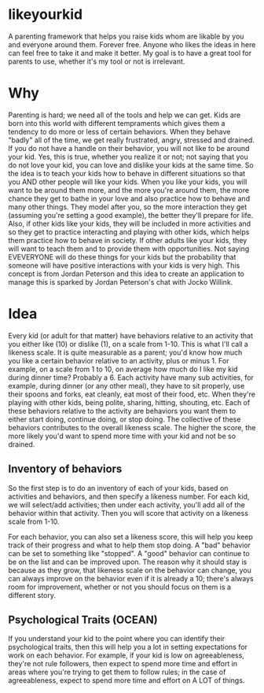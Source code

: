 # likeyourkid
A parenting framework that helps you raise kids whom are likable by you and everyone around them. Forever free. Anyone who likes the ideas in here can feel free to take it and make it better. My goal is to have a great tool for parents to use, whether it's my tool or not is irrelevant.

# Why
Parenting is hard; we need all of the tools and help we can get. Kids are born into this world with different tempraments which gives them a tendency to do more or less of certain behaviors. When they behave "badly" all of the time, we get really frustrated, angry, stressed and drained. If you do not have a handle on their behavior, you will not like to be around your kid. Yes, this is true, whether you realize it or not; not saying that you do not love your kid, you can love and dislike your kids at the same time. So the idea is to teach your kids how to behave in different situations so that you AND other people will like your kids. When you like your kids, you will want to be around them more, and the more you're around them, the more chance they get to bathe in your love and also practice how to behave and many other things. They model after you, so the more interaction they get (assuming you're setting a good example), the better they'll prepare for life. Also, if other kids like your kids, they will be included in more activities and so they get to practice interacting and playing with other kids, which helps them practice how to behave in society. If other adults like your kids, they will want to teach them and to provide them with opportunities. Not saying EVEVERYONE will do these things for your kids but the probability that someone will have positive interactions with your kids is very high. This concept is from Jordan Peterson and this idea to create an application to manage this is sparked by Jordan Peterson's chat with Jocko Willink.

# Idea
Every kid (or adult for that matter) have behaviors relative to an activity that you either like (10) or dislike (1), on a scale from 1-10. This is what I'll call a likeness scale. It is quite measurable as a parent; you'd know how much you like a certain behavior relative to an activity, plus or minus 1. For example, on a scale from 1 to 10, on average how much do I like my kid during dinner time? Probably a 6. Each activity have many sub activities, for example, during dinner (or any other meal), they have to sit properly, use their spoons and forks, eat cleanly, eat most of their food, etc. When they're playing with other kids, being polite, sharing, hitting, shouting, etc. Each of these behaviors relative to the activity are behaviors you want them to either start doing, continue doing, or stop doing. The collective of these behaviors contributes to the overall likeness scale. The higher the score, the more likely you'd want to spend more time with your kid and not be so drained.

## Inventory of behaviors
So the first step is to do an inventory of each of your kids, based on activities and behaviors, and then specify a likeness number. For each kid, we will select/add activities; then under each activity, you'll add all of the behavior within that activity. Then you will score that activity on a likeness scale from 1-10.

For each behavior, you can also set a likeness score, this will help you keep track of their progress and what to help them stop doing. A "bad" behavior can be set to something like "stopped". A "good" behavior can continue to be on the list and can be improved upon. The reason why it should stay is because as they grow, that likeness scale on the behavior can change, you can always improve on the behavior even if it is already a 10; there's always room for improvement, whether or not you should focus on them is a different story.

## Psychological Traits (OCEAN) 
If you understand your kid to the point where you can identify their psychological traits, then this will help you a lot in setting expectations for work on each behavior. For example, if your kid is low on agreeableness, they're not rule followers, then expect to spend more time and effort in areas where you're trying to get them to follow rules; in the case of agreeableness, expect to spend more time and effort on A LOT of things.